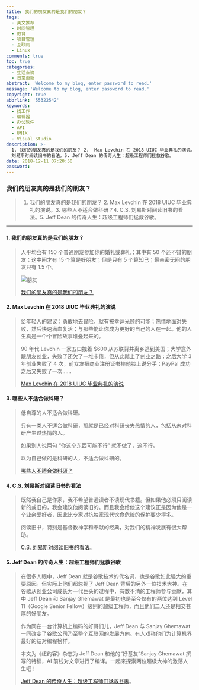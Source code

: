 ```yaml
---
title: 我们的朋友真的是我们的朋友？
tags:
  - 美文推荐
  - 时间管理
  - 教育
  - 项目管理
  - 互联网
  - Linux
comments: true
toc: true
categories:
  - 生活点滴
  - 日常更新
abstract: 'Welcome to my blog, enter password to read.'
message: 'Welcome to my blog, enter password to read.'
copyright: true
abbrlink: '55322542'
keywords:
  - 找工作
  - 编辑器
  - 办公软件
  - API
  - UNIX
  - Visual Studio
description: >-
  1. 我们的朋友真的是我们的朋友？ 2.  Max Levchin 在 2018 UIUC 毕业典礼的演说。3. 哪些人不适合做科研？4. C.S.
  刘易斯对阅读旧书的看法。5. Jeff Dean 的传奇人生：超级工程师们拯救谷歌。
date: 2018-12-11 07:20:50
password:
---
```

<script type="text/javascript" src="/js/src/bai.js"></script>

### 我们的朋友真的是我们的朋友？
>  1. 我们的朋友真的是我们的朋友？ 2.  Max Levchin 在 2018 UIUC 毕业典礼的演说。3. 哪些人不适合做科研？4. C.S. 刘易斯对阅读旧书的看法。5. Jeff Dean 的传奇人生：超级工程师们拯救谷歌。

---
#### 1. 我们的朋友真的是我们的朋友？
> 人平均会有 150 个普通朋友参加你的婚礼或葬礼；其中有 50 个还不错的朋友；这中间才有 15 个算是好朋友；但是只有 5 个算知己；最亲密无间的朋友只有 1.5 个。
>
> ![朋友](/images/156/006tNbRwgy1fy2gxmvce3j30eu08cmxb.jpg)
>
> [我们的朋友真的是我们的朋友？](https://www.nytimes.com/2018/05/12/style/who-are-my-real-friends.html)

#### 2. Max Levchin 在 2018 UIUC 毕业典礼的演说
> 给年轻人的建议：勇敢地去冒险，就有被幸运光顾的可能；热情地面对失败，然后快速满血复活；与那些能让你成为更好的自己的人在一起。他的人生真是一个个冒险故事堆叠起来的。
>
> 90 年代 Levchin 一家五口拽着 $600 从苏联背井离乡逃到美国；大学意外跟朋友创业，失败了还欠了一堆卡债，但从此踏上了创业之路；之后大学 3 年创业失败了 4 次，前女友把商业注册证书摔他脸上说分手；PayPal 成功之后又失败了一次……
>
> [Max Levchin 在 2018 UIUC 毕业典礼的演说](http://max.levch.in/post/173877932118/uiuc-2018-commencement-address)

#### 3. 哪些人不适合做科研？
> 低自尊的人不适合做科研。
>
> 只有一类人不适合做科研，那就是已经对科研丧失热情的人，包括从未对科研产生过热情的人。
>
> 如果别人说两句 “你这个东西可能不行” 就不做了，这不行。
>
> 以为自己做的是科研的人，不适合做科研的。
>
> [哪些人不适合做科研？](https://www.zhihu.com/question/286852301)

#### 4. C.S. 刘易斯对阅读旧书的看法
> 既然我自己是作家，我不希望普通读者不读现代书籍。但如果他必须只阅读新的或旧的，我会建议他阅读旧的。而且我会给他这个建议正是因为他是一个业余爱好者，因此比专家对抗独家现代饮食危险的保护要少得多。
>
> 阅读旧书，特别是基督教神学和奉献的经典，对我们的精神发展有很大帮助。
>
> [C.S. 刘易斯对阅读旧书的看法](https://reasonabletheology.org/cs-lewis-on-reading-old-books/)。

#### 5. Jeff Dean 的传奇人生：超级工程师们拯救谷歌
>  在很多人眼中，Jeff Dean 就是谷歌技术的代名词，也是谷歌如此强大的重要原因。但实际上他们都忽视了 Jeff Dean 背后的另外一位技术大神。在谷歌从创业公司成长为一代巨头的过程中，有数不清的工程师参与贡献，其中 Jeff Dean 和 Sanjay Ghemawat 是最初也是至今仅有的两位达到 Level 11（Google Senior Fellow）级别的超级工程师，而且他们二人还是相交甚厚的好朋友。
>
>  作为同在一台计算机上编码的好哥们儿，Jeff Dean 与 Sanjay Ghemawat 一同改变了谷歌公司乃至整个互联网的发展方向。有人戏称他们为计算机界最好的结对编程榜样。
>
>  本文为《纽约客》杂志为 Jeff Dean 和他的“好基友”Sanjay Ghemawat 撰写的特稿，AI 前线对文章进行了编译。一起来探索两位超级大神的激荡人生吧！
>
> [Jeff Dean 的传奇人生：超级工程师们拯救谷歌](https://infoq.cn/article/rAJiubRpi9xSl_LEhI2N)。




